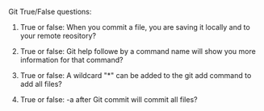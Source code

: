 Git True/False questions:

1. True or false: When you commit a file, you are saving it locally and to your remote reository?

2. True or false: Git help followe by a command name will show you more information for that command?

3. True or false: A wildcard "*" can be added to the git add command to add all files?

4. True or false: -a after Git commit will commit all files?
